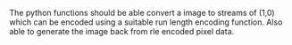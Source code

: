 The python functions should be able convert a image to streams of (1,0) which can be encoded using a suitable run length encoding function. 
Also able to generate the image back from rle encoded pixel data.
